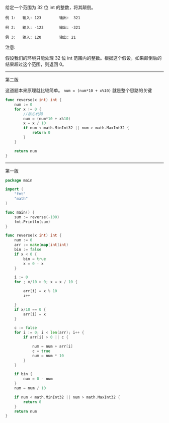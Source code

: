 给定一个范围为 32 位 int 的整数，将其颠倒。

````
例 1:   输入: 123        输出:  321

例 2:   输入: -123       输出: -321

例 3:   输入: 120        输出: 21
````

注意:

假设我们的环境只能处理 32 位 int 范围内的整数。根据这个假设，如果颠倒后的结果超过这个范围，则返回 0。

-----------------

第二版

这道题本来原理就比较简单。  ```num = (num*10 + x%10)``` 就是整个思路的关键
````go
func reverse(x int) int {
	num := 0
	for x != 0 {
	    //核心代码  
		num = (num*10 + x%10)
		x = x / 10
		if num < math.MinInt32 || num > math.MaxInt32 {
			return 0
		}
	}

	return num
}

````

-----

第一版
````go
package main

import (
	"fmt"
	"math"
)

func main() {
	sum := reverse(-100)
	fmt.Println(sum)
}

func reverse(x int) int {
	num := 0
	arr := make(map[int]int)
	bin := false
	if x < 0 {
		bin = true
		x = 0 - x
	}

	i := 0
	for ; x/10 > 0; x = x / 10 {

		arr[i] = x % 10
		i++

	}
	if x/10 == 0 {
		arr[i] = x
	}

	c := false
	for i := 0; i < len(arr); i++ {
		if arr[i] > 0 || c {

			num = num + arr[i]
			c = true
			num = num * 10
		}
	}

	if bin {
		num = 0 - num
	}
	num = num / 10

	if num < math.MinInt32 || num > math.MaxInt32 {
		return 0
	}
	return num
}


````